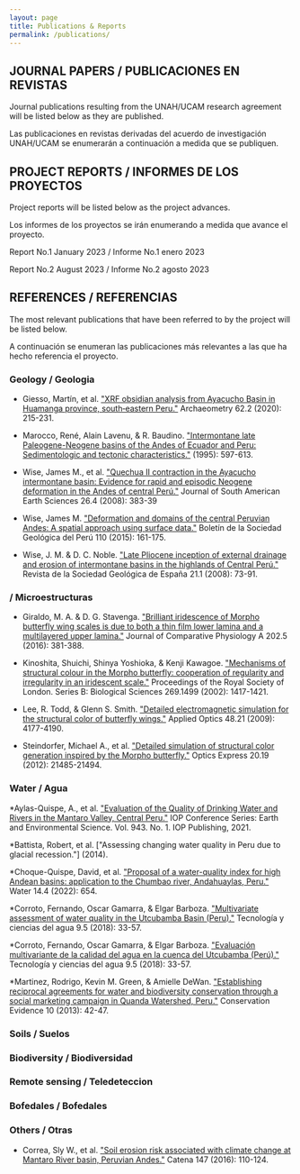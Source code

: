 ```yaml
---
layout: page
title: Publications & Reports
permalink: /publications/
---
```


## JOURNAL PAPERS / PUBLICACIONES EN REVISTAS 
Journal publications resulting from the UNAH/UCAM research agreement will be listed below as they are published.

Las publicaciones en revistas derivadas del acuerdo de investigación UNAH/UCAM se enumerarán a continuación a medida que se publiquen.


## PROJECT REPORTS / INFORMES DE LOS PROYECTOS
Project reports will be listed below as the project advances.

Los informes de los proyectos se irán enumerando a medida que avance el proyecto.

Report No.1  January 2023  /  Informe No.1 enero 2023

Report No.2  August 2023  /  Informe No.2 agosto 2023


## REFERENCES / REFERENCIAS
The most relevant publications that have been referred to by the project will be listed below.

A continuación se enumeran las publicaciones más relevantes a las que ha hecho referencia el proyecto.


### Geology / Geologia
* Giesso, Martín, et al. ["XRF obsidian analysis from Ayacucho Basin in Huamanga province, south‐eastern Peru."](https://onlinelibrary.wiley.com/doi/epdf/10.1111/arcm.12529?saml_referrer) Archaeometry 62.2 (2020): 215-231. 

* Marocco, René, Alain Lavenu, & R. Baudino. ["Intermontane late Paleogene-Neogene basins of the Andes of Ecuador and Peru: Sedimentologic and tectonic characteristics."](https://horizon.documentation.ird.fr/exl-doc/pleins_textes/divers20-05/010027567.pdf) (1995): 597-613.

* Wise, James M., et al. ["Quechua II contraction in the Ayacucho intermontane basin: Evidence for rapid and episodic Neogene deformation in the Andes of central Perú."](https://www.sciencedirect.com/science/article/abs/pii/S0895981108000874) Journal of South American Earth Sciences 26.4 (2008): 383-39 

* Wise, James M. ["Deformation and domains of the central Peruvian Andes: A spatial approach using surface data."](https://app.ingemmet.gob.pe/biblioteca/pdf/BSGP-110-161.pdf) Boletín de la Sociedad Geológica del Perú 110 (2015): 161-175.

* Wise, J. M. & D. C. Noble. ["Late Pliocene inception of external drainage and erosion of intermontane basins in the highlands of Central Perú."](https://www.researchgate.net/publication/228491299_Late_Pliocene_inception_of_external_drainage_and_erosion_of_intermontane_basins_in_the_highlands_of_Central_Peru) Revista de la Sociedad Geológica de España 21.1 (2008): 73-91.


###  / Microestructuras
* Giraldo, M. A. & D. G. Stavenga. ["Brilliant iridescence of Morpho butterfly wing scales is due to both a thin film lower lamina and a multilayered upper lamina."]() Journal of Comparative Physiology A 202.5 (2016): 381-388.

* Kinoshita, Shuichi, Shinya Yoshioka, & Kenji Kawagoe. ["Mechanisms of structural colour in the Morpho butterfly: cooperation of regularity and irregularity in an iridescent scale."]() Proceedings of the Royal Society of London. Series B: Biological Sciences 269.1499 (2002): 1417-1421.

* Lee, R. Todd, & Glenn S. Smith. ["Detailed electromagnetic simulation for the structural color of butterfly wings."]() Applied Optics 48.21 (2009): 4177-4190.

* Steindorfer, Michael A., et al. ["Detailed simulation of structural color generation inspired by the Morpho butterfly."]() Optics Express 20.19 (2012): 21485-21494.


### Water / Agua 
*Aylas-Quispe, A., et al. ["Evaluation of the Quality of Drinking Water and Rivers in the Mantaro Valley, Central Peru."]() IOP Conference Series: Earth and Environmental Science. Vol. 943. No. 1. IOP Publishing, 2021.

*Battista, Robert, et al. ["Assessing changing water quality in Peru due to glacial recession."] (2014).

*Choque-Quispe, David, et al. ["Proposal of a water-quality index for high Andean basins: application to the Chumbao river, Andahuaylas, Peru."]() Water 14.4 (2022): 654.

*Corroto, Fernando, Oscar Gamarra, & Elgar Barboza. ["Multivariate assessment of water quality in the Utcubamba Basin (Peru)."]() Tecnología y ciencias del agua 9.5 (2018): 33-57.

*Corroto, Fernando, Oscar Gamarra, & Elgar Barboza. ["Evaluación multivariante de la calidad del agua en la cuenca del Utcubamba (Perú)."]() Tecnología y ciencias del agua 9.5 (2018): 33-57.

*Martinez, Rodrigo, Kevin M. Green, & Amielle DeWan. ["Establishing reciprocal agreements for water and biodiversity conservation through a social marketing campaign in Quanda Watershed, Peru."]() Conservation Evidence 10 (2013): 42-47.


### Soils / Suelos


### Biodiversity / Biodiversidad


### Remote sensing / Teledeteccion


### Bofedales / Bofedales


### Others / Otras
* Correa, Sly W., et al. ["Soil erosion risk associated with climate change at Mantaro River basin, Peruvian Andes."](https://www.researchgate.net/publication/305830061_Soil_erosion_risk_associated_with_climate_change_at_Mantaro_River_basin_Peruvian_Andes) Catena 147 (2016): 110-124.

